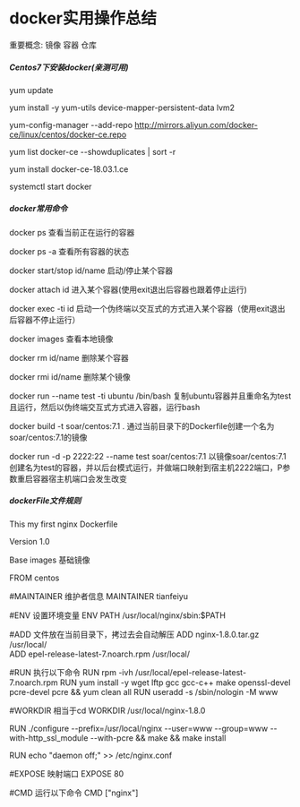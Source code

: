 # docker实用操作总结

重要概念: 镜像 容器 仓库

##### Centos7下安装docker(亲测可用)

yum update

yum install -y yum-utils device-mapper-persistent-data lvm2

yum-config-manager --add-repo http://mirrors.aliyun.com/docker-ce/linux/centos/docker-ce.repo

yum list docker-ce --showduplicates | sort -r

yum install docker-ce-18.03.1.ce

systemctl start docker

##### docker常用命令

docker ps 查看当前正在运行的容器

docker ps -a 查看所有容器的状态

docker start/stop id/name 启动/停止某个容器

docker attach id 进入某个容器(使用exit退出后容器也跟着停止运行)

docker exec -ti id 启动一个伪终端以交互式的方式进入某个容器（使用exit退出后容器不停止运行）

docker images 查看本地镜像

docker rm id/name 删除某个容器

docker rmi id/name 删除某个镜像

docker run --name test -ti ubuntu /bin/bash 复制ubuntu容器并且重命名为test且运行，然后以伪终端交互式方式进入容器，运行bash

docker build -t soar/centos:7.1 . 通过当前目录下的Dockerfile创建一个名为soar/centos:7.1的镜像

docker run -d -p 2222:22 --name test soar/centos:7.1 以镜像soar/centos:7.1创建名为test的容器，并以后台模式运行，并做端口映射到宿主机2222端口，P参数重启容器宿主机端口会发生改变

##### dockerFile文件规则

This my first nginx Dockerfile

Version 1.0

Base images 基础镜像

FROM centos

#MAINTAINER 维护者信息
MAINTAINER tianfeiyu 

#ENV 设置环境变量
ENV PATH /usr/local/nginx/sbin:$PATH

#ADD  文件放在当前目录下，拷过去会自动解压
ADD nginx-1.8.0.tar.gz /usr/local/  
ADD epel-release-latest-7.noarch.rpm /usr/local/  

#RUN 执行以下命令 
RUN rpm -ivh /usr/local/epel-release-latest-7.noarch.rpm
RUN yum install -y wget lftp gcc gcc-c++ make openssl-devel pcre-devel pcre && yum clean all
RUN useradd -s /sbin/nologin -M www

#WORKDIR 相当于cd
WORKDIR /usr/local/nginx-1.8.0 

RUN ./configure --prefix=/usr/local/nginx --user=www --group=www --with-http_ssl_module --with-pcre && make && make install

RUN echo "daemon off;" >> /etc/nginx.conf

#EXPOSE 映射端口
EXPOSE 80

#CMD 运行以下命令
CMD ["nginx"]